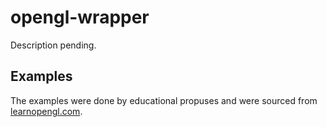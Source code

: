 # opengl-wrapper

Description pending.

## Examples

The examples were done by educational propuses and were sourced from
[learnopengl.com](https://learnopengl.com).
